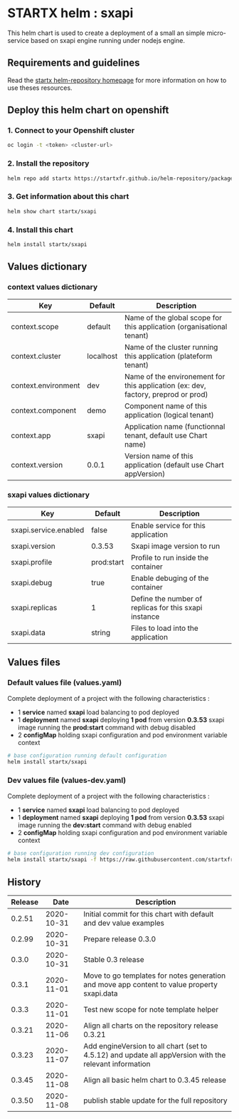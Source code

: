 # STARTX helm : sxapi

This helm chart is used to create a deployment of a small an simple micro-service based on 
sxapi engine running under nodejs engine.

## Requirements and guidelines

Read the [startx helm-repository homepage](https://startxfr.github.io/helm-repository) for
more information on how to use theses resources.

## Deploy this helm chart on openshift

### 1. Connect to your Openshift cluster

```bash
oc login -t <token> <cluster-url>
```

### 2. Install the repository

```bash
helm repo add startx https://startxfr.github.io/helm-repository/packages/
```

### 3. Get information about this chart

```bash
helm show chart startx/sxapi
```

### 4. Install this chart

```bash
helm install startx/sxapi
```

## Values dictionary

### context values dictionary

| Key                 | Default   | Description
| ------------------- | --------- | -----------------------------------------------------
| context.scope       | default   | Name of the global scope for this application (organisational tenant)
| context.cluster     | localhost | Name of the cluster running this application (plateform tenant)
| context.environment | dev       | Name of the environement for this application (ex: dev, factory, preprod or prod)
| context.component   | demo      | Component name of this application (logical tenant)
| context.app         | sxapi     | Application name (functionnal tenant, default use Chart name)
| context.version     | 0.0.1     | Version name of this application (default use Chart appVersion)

### sxapi values dictionary

| Key                   | Default    | Description
| --------------------- | ---------- | -----------------------------------------------------
| sxapi.service.enabled | false      | Enable service for this application
| sxapi.version         | 0.3.53     | Sxapi image version to run
| sxapi.profile         | prod:start | Profile to run inside the container
| sxapi.debug           | true       | Enable debuging of the container
| sxapi.replicas        | 1          | Define the number of replicas for this sxapi instance
| sxapi.data            | string     | Files to load into the application

## Values files

### Default values file (values.yaml)

Complete deployment of a project with the following characteristics :

- 1 **service** named **sxapi** load balancing to pod deployed
- 1 **deployment** named **sxapi** deploying **1 pod** from version **0.3.53** sxapi image running the **prod:start** command with debug disabled
- 2 **configMap** holding sxapi configuration and pod environment variable context

```bash
# base configuration running default configuration
helm install startx/sxapi
```

### Dev values file (values-dev.yaml)

Complete deployment of a project with the following characteristics :

- 1 **service** named **sxapi** load balancing to pod deployed
- 1 **deployment** named **sxapi** deploying **1 pod** from version **0.3.53** sxapi image running the **dev:start** command with debug enabled
- 2 **configMap** holding sxapi configuration and pod environment variable context

```bash
# base configuration running dev configuration
helm install startx/sxapi -f https://raw.githubusercontent.com/startxfr/helm-repository/master/charts/sxapi/values-dev.yaml
```

## History

| Release | Date       | Description
| ------- | ---------- | -----------------------------------------------------
| 0.2.51  | 2020-10-31 | Initial commit for this chart with default and dev value examples
| 0.2.99  | 2020-10-31 | Prepare release 0.3.0
| 0.3.0   | 2020-10-31 | Stable 0.3 release
| 0.3.1   | 2020-11-01 | Move to go templates for notes generation and move app content to value property sxapi.data
| 0.3.3   | 2020-11-01 | Test new scope for note template helper
| 0.3.21  | 2020-11-06 | Align all charts on the repository release 0.3.21
| 0.3.23  | 2020-11-07 | Add engineVersion to all chart (set to 4.5.12) and update all appVersion with the relevant information
| 0.3.45  | 2020-11-08 | Align all basic helm chart to 0.3.45 release
| 0.3.50  | 2020-11-08 | publish stable update for the full repository
